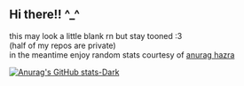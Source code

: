 ## Hi there!! ^_^
this may look a little blank rn but stay tooned :3 <br>
(half of my repos are private) <br>
in the meantime enjoy random stats courtesy of [anurag hazra](https://github.com/anuraghazra/github-readme-stats)
<!--
**glitchyfuzzy/glitchyfuzzy** is a ✨ _special_ ✨ repository because its `README.md` (this file) appears on your GitHub profile.

Here are some ideas to get you started:

- 🔭 I’m currently working on ...
- 🌱 I’m currently learning ...
- 👯 I’m looking to collaborate on ...
- 🤔 I’m looking for help with ...
- 💬 Ask me about ...
- 📫 How to reach me: ...
- 😄 Pronouns: ...
- ⚡ Fun fact: ...
-->
[![Anurag's GitHub stats-Dark](https://github-readme-stats.vercel.app/api/top-langs/?username=glitchyfuzzy&theme=cobalt&hide_rank=true&custom_title=fuzzystats&)](https://github.com/anuraghazra/github-readme-stats)
